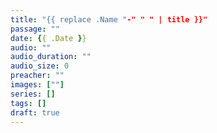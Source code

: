 ```yaml
---
title: "{{ replace .Name "-" " " | title }}"
passage: ""
date: {{ .Date }}
audio: ""
audio_duration: ""
audio_size: 0
preacher: ""
images: [""]
series: []
tags: []
draft: true
---
```

